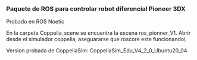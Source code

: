 ### Paquete de ROS para controlar robot diferencial Pioneer 3DX

Probado en ROS Noetic

En la carpeta Coppelia_scene se encuentra la escena ros_pionner_V1.
Abrir desde el simulador coppelia, aseguararse que roscore este funcionando\\

Version probada de CoppeliaSim: CoppeliaSim_Edu_V4_2_0_Ubuntu20_04

